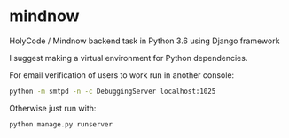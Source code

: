 # mindnow

HolyCode / Mindnow backend task in Python 3.6 using Django framework

I suggest making a virtual environment for Python dependencies.

For email verification of users to work run in another console:
```bash
python -m smtpd -n -c DebuggingServer localhost:1025
```

Otherwise just run with:
```bash
python manage.py runserver
```
